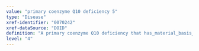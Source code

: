 ```yaml
---
value: "primary coenzyme Q10 deficiency 5"
type: "Disease"
xref-identifier: "0070242"
xref-dataSource: "DOID"
definition: "A primary coenzyme Q10 deficiency that has_material_basis_in an autosomal recessive mutation of COQ9 on chromosome 16q21."
level: "4"
---
```

